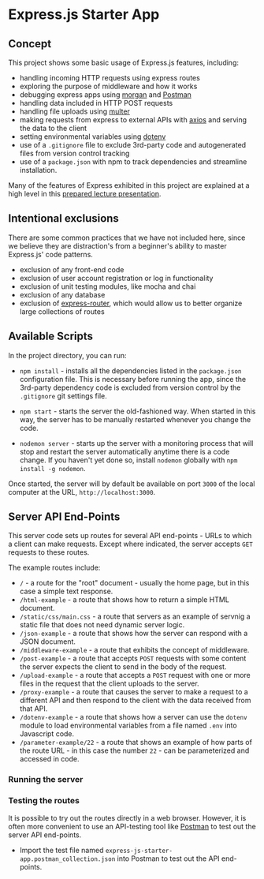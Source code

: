 # Express.js Starter App

## Concept

This project shows some basic usage of Express.js features, including:

- handling incoming HTTP requests using express routes
- exploring the purpose of middleware and how it works
- debugging express apps using [morgan](https://github.com/expressjs/morgan) and [Postman](https://www.postman.com/)
- handling data included in HTTP POST requests
- handling file uploads using [multer](https://github.com/expressjs/multer)
- making requests from express to external APIs with [axios](https://www.npmjs.com/package/axios) and serving the data to the client
- setting environmental variables using [dotenv](https://www.npmjs.com/package/dotenv)
- use of a `.gitignore` file to exclude 3rd-party code and autogenerated files from version control tracking
- use of a `package.json` with npm to track dependencies and streamline installation.

Many of the features of Express exhibited in this project are explained at a high level in this [prepared lecture presentation](https://nyu-computer-science.github.io/software-engineering/express/).

## Intentional exclusions

There are some common practices that we have not included here, since we believe they are distraction's from a beginner's ability to master Express.js' code patterns.

- exclusion of any front-end code
- exclusion of user account registration or log in functionality
- exclusion of unit testing modules, like mocha and chai
- exclusion of any database
- exclusion of [express-router](https://www.npmjs.com/package/express-router), which would allow us to better organize large collections of routes

## Available Scripts

In the project directory, you can run:

- `npm install` - installs all the dependencies listed in the `package.json` configuration file.
  This is necessary before running the app, since the 3rd-party dependency code is excluded from version control by the `.gitignore` git settings file.

- `npm start` - starts the server the old-fashioned way. When started in this way, the server has to be manually restarted whenever you change the code.

- `nodemon server` - starts up the server with a monitoring process that will stop and restart the server automatically anytime there is a code change. If you haven't yet done so, install `nodemon` globally with `npm install -g nodemon`.

Once started, the server will by default be available on port `3000` of the local computer at the URL, `http://localhost:3000`.

## Server API End-Points

This server code sets up routes for several API end-points - URLs to which a client can make requests. Except where indicated, the server accepts `GET` requests to these routes.

The example routes include:

- `/` - a route for the "root" document - usually the home page, but in this case a simple text response.
- `/html-example` - a route that shows how to return a simple HTML document.
- `/static/css/main.css` - a route that servers as an example of servnig a static file that does not need dynamic server logic.
- `/json-example` - a route that shows how the server can respond with a JSON document.
- `/middleware-example` - a route that exhibits the concept of middleware.
- `/post-example` - a route that accepts `POST` requests with some content the server expects the client to send in the body of the request.
- `/upload-example` - a route that accepts a `POST` request with one or more files in the request that the client uploads to the server.
- `/proxy-example` - a route that causes the server to make a request to a different API and then respond to the client with the data received from that API.
- `/dotenv-example` - a route that shows how a server can use the `dotenv` module to load environmental variables from a file named `.env` into Javascript code.
- `/parameter-example/22` - a route that shows an example of how parts of the route URL - in this case the number `22` - can be parameterized and accessed in code.

### Running the server

### Testing the routes

It is possible to try out the routes directly in a web browser. However, it is often more convenient to use an API-testing tool like [Postman](https://www.postman.com/) to test out the server API end-points.

- Import the test file named `express-js-starter-app.postman_collection.json` into Postman to test out the API end-points.